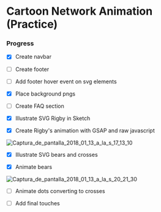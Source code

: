 # Cartoon Network Animation (Practice)

### Progress

* [x] Create navbar

- [ ] Create footer

* [ ] Add footer hover event on svg elements

- [x] Place background pngs 

* [ ] Create FAQ section 

- [x] Illustrate SVG Rigby in Sketch

* [x] Create Rigby's animation with GSAP and raw javascript

<img src="https://image.ibb.co/kgHiMm/Captura_de_pantalla_2018_01_13_a_la_s_17_13_10.png" alt="Captura_de_pantalla_2018_01_13_a_la_s_17_13_10" border="0">


- [x] Illustrate SVG bears and crosses

* [x] Animate bears 

<img src="https://image.ibb.co/dky7xR/Captura_de_pantalla_2018_01_13_a_la_s_20_21_30.png" alt="Captura_de_pantalla_2018_01_13_a_la_s_20_21_30" border="0">

- [ ] Animate dots converting to crosses

* [ ] Add final touches 
